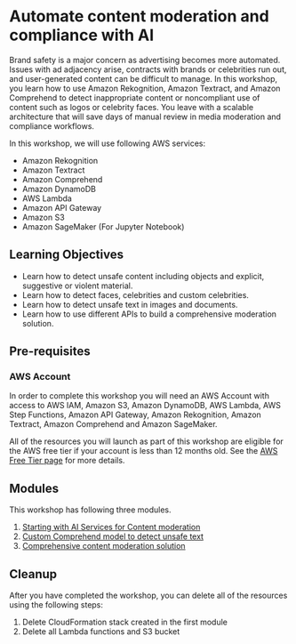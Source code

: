 # Automate content moderation and compliance with AI

Brand safety is a major concern as advertising becomes more automated. Issues with ad adjacency arise, contracts with brands or celebrities run out, and user-generated content can be difficult to manage. In this workshop, you learn how to use Amazon Rekognition, Amazon Textract, and Amazon Comprehend to detect inappropriate content or noncompliant use of content such as logos or celebrity faces. You leave with a scalable architecture that will save days of manual review in media moderation and compliance workflows.

In this workshop, we will use following AWS services:

* Amazon Rekognition
* Amazon Textract
* Amazon Comprehend
* Amazon DynamoDB
* AWS Lambda
* Amazon API Gateway
* Amazon S3
* Amazon SageMaker (For Jupyter Notebook)

## Learning Objectives

* Learn how to detect unsafe content including objects and explicit, suggestive or violent material.
* Learn how to detect faces, celebrities and custom celebrities.
* Learn how to detect unsafe text in images and documents.
* Learn how to use different APIs to build a comprehensive moderation solution.

## Pre-requisites

### AWS Account

In order to complete this workshop you will need an AWS Account with access to AWS IAM, Amazon S3, Amazon DynamoDB, AWS Lambda, AWS Step Functions, Amazon API Gateway, Amazon Rekognition, Amazon Textract, Amazon Comprehend and Amazon SageMaker.

All of the resources you will launch as part of this workshop are eligible for the AWS free tier if your account is less than 12 months old. See the [AWS Free Tier page](https://aws.amazon.com/free/) for more details.

## Modules

This workshop has following three modules.

1. [Starting with AI Services for Content moderation](1-starting-with-ai-services)
2. [Custom Comprehend model to detect unsafe text](2-custom-comprehend)
3. [Comprehensive content moderation solution](3-moderation-solution)

## Cleanup
After you have completed the workshop, you can delete all of the resources using the following steps:
1. Delete CloudFormation stack created in the first module
2. Delete all Lambda functions and S3 bucket
